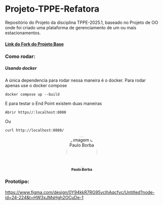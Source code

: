 # Projeto-TPPE-Refatora

Repositório do Projeto da disciplina TPPE-2025.1, baseado no Projeto de OO onde foi criado uma plataforma de gerenciamento de um ou mais estacionamentos.

#### [Link do Fork do Projeto Base](https://github.com/paulohborba/Projeto-OO-Intellij-Fork)

### Como rodar:

##### Usando docker

A única dependencia para rodar nessa maneira é o docker. Para rodar apenas use o docker compose
```
docker compose up --build
```
E para testar o End Point existem duas maneiras
```
Abrir https//:localhost:8080
```
Ou

```
curl http://localhost:8080/
```

<center>
  <tr>
    <td align="center"><a href="https://github.com/paulohborba"><img style="border-radius: 50%;" src="https://github.com/paulohborba.png" width="100px;" alt="Imagem de Paulo Borba"/><br /><sub><b>Paulo Borba</b></sub></a></td>
  </tr>
</center>

### Prototipo:
https://www.figma.com/design/0Y94kkR7RG95ycIhAqcfvc/Untitled?node-id=24-224&t=HW3xJMsHgh2OCuDe-1
